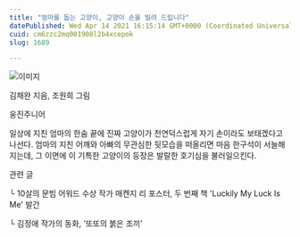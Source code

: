 ```yaml
---
title: "엄마를 돕는 고양이, 고양이 손을 빌려 드립니다"
datePublished: Wed Apr 14 2021 16:15:14 GMT+0000 (Coordinated Universal Time)
cuid: cm6zzc2mq001908l2b4xcepok
slug: 1689

---
```



![이미지](https://cdn.hashnode.com/res/hashnode/image/upload/v1739247969193/f95d41be-311d-4111-bc2d-fdb171860534.jpeg)

김채완 지음, 조원희 그림

웅진주니어

일상에 지친 엄마의 한숨 끝에 진짜 고양이가 천연덕스럽게 자기 손이라도 보태겠다고 나선다. 엄마의 지친 어깨와 아빠의 무관심한 뒷모습을 떠올리면 마음 한구석이 서늘해지는데, 그 이면에 이 기특한 고양이의 등장은 발랄한 호기심을 불러일으킨다.

관련 글

└ 10살의 문빔 어워드 수상 작가 매켄지 리 포스터, 두 번째 책 'Luckily My Luck Is Me' 발간

└ 김정애 작가의 동화, ‘또또의 붉은 조끼’